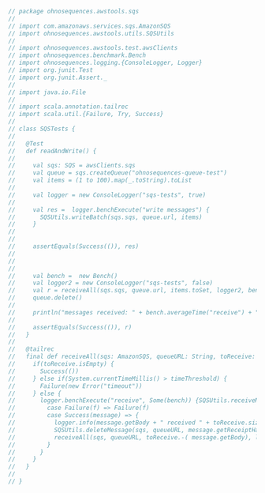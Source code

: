 
```scala
// package ohnosequences.awstools.sqs
//
// import com.amazonaws.services.sqs.AmazonSQS
// import ohnosequences.awstools.utils.SQSUtils
//
// import ohnosequences.awstools.test.awsClients
// import ohnosequences.benchmark.Bench
// import ohnosequences.logging.{ConsoleLogger, Logger}
// import org.junit.Test
// import org.junit.Assert._
//
// import java.io.File
//
// import scala.annotation.tailrec
// import scala.util.{Failure, Try, Success}
//
// class SQSTests {
//
//   @Test
//   def readAndWrite() {
//
//     val sqs: SQS = awsClients.sqs
//     val queue = sqs.createQueue("ohnosequences-queue-test")
//     val items = (1 to 100).map(_.toString).toList
//
//     val logger = new ConsoleLogger("sqs-tests", true)
//
//     val res =  logger.benchExecute("write messages") {
//       SQSUtils.writeBatch(sqs.sqs, queue.url, items)
//     }
//
//
//     assertEquals(Success(()), res)
//
//
//
//     val bench =  new Bench()
//     val logger2 = new ConsoleLogger("sqs-tests", false)
//     val r = receiveAll(sqs.sqs, queue.url, items.toSet, logger2, bench, System.currentTimeMillis() + 150 * 1000)
//     queue.delete()
//
//     println("messages received: " + bench.averageTime("receive") + " ms per message")
//
//     assertEquals(Success(()), r)
//   }
//
//   @tailrec
//   final def receiveAll(sqs: AmazonSQS, queueURL: String, toReceive: Set[String], logger: Logger, bench: Bench, timeThreshold: Long): Try[Unit] = {
//     if(toReceive.isEmpty) {
//       Success(())
//     } else if(System.currentTimeMillis() > timeThreshold) {
//       Failure(new Error("timeout"))
//     } else {
//       logger.benchExecute("receive", Some(bench)) {SQSUtils.receiveMessage(sqs, queueURL)} match {
//         case Failure(f) => Failure(f)
//         case Success(message) => {
//           logger.info(message.getBody + " received " + toReceive.size + " left")
//           SQSUtils.deleteMessage(sqs, queueURL, message.getReceiptHandle)
//           receiveAll(sqs, queueURL, toReceive.-( message.getBody), logger, bench, timeThreshold)
//         }
//       }
//     }
//   }
//
// }

```




[main/scala/ohnosequences/awstools/autoscaling/AutoScaling.scala]: ../../../../main/scala/ohnosequences/awstools/autoscaling/AutoScaling.scala.md
[main/scala/ohnosequences/awstools/autoscaling/AutoScalingGroup.scala]: ../../../../main/scala/ohnosequences/awstools/autoscaling/AutoScalingGroup.scala.md
[main/scala/ohnosequences/awstools/autoscaling/LaunchConfiguration.scala]: ../../../../main/scala/ohnosequences/awstools/autoscaling/LaunchConfiguration.scala.md
[main/scala/ohnosequences/awstools/autoscaling/PurchaseModel.scala]: ../../../../main/scala/ohnosequences/awstools/autoscaling/PurchaseModel.scala.md
[main/scala/ohnosequences/awstools/AWSClients.scala]: ../../../../main/scala/ohnosequences/awstools/AWSClients.scala.md
[main/scala/ohnosequences/awstools/dynamodb/DynamoDBUtils.scala]: ../../../../main/scala/ohnosequences/awstools/dynamodb/DynamoDBUtils.scala.md
[main/scala/ohnosequences/awstools/ec2/AMI.scala]: ../../../../main/scala/ohnosequences/awstools/ec2/AMI.scala.md
[main/scala/ohnosequences/awstools/ec2/EC2.scala]: ../../../../main/scala/ohnosequences/awstools/ec2/EC2.scala.md
[main/scala/ohnosequences/awstools/ec2/Filters.scala]: ../../../../main/scala/ohnosequences/awstools/ec2/Filters.scala.md
[main/scala/ohnosequences/awstools/ec2/InstanceSpecs.scala]: ../../../../main/scala/ohnosequences/awstools/ec2/InstanceSpecs.scala.md
[main/scala/ohnosequences/awstools/ec2/InstanceType.scala]: ../../../../main/scala/ohnosequences/awstools/ec2/InstanceType.scala.md
[main/scala/ohnosequences/awstools/ec2/LaunchSpecs.scala]: ../../../../main/scala/ohnosequences/awstools/ec2/LaunchSpecs.scala.md
[main/scala/ohnosequences/awstools/ec2/package.scala]: ../../../../main/scala/ohnosequences/awstools/ec2/package.scala.md
[main/scala/ohnosequences/awstools/regions/Region.scala]: ../../../../main/scala/ohnosequences/awstools/regions/Region.scala.md
[main/scala/ohnosequences/awstools/s3/S3.scala]: ../../../../main/scala/ohnosequences/awstools/s3/S3.scala.md
[main/scala/ohnosequences/awstools/sns/SNS.scala]: ../../../../main/scala/ohnosequences/awstools/sns/SNS.scala.md
[main/scala/ohnosequences/awstools/sns/Topic.scala]: ../../../../main/scala/ohnosequences/awstools/sns/Topic.scala.md
[main/scala/ohnosequences/awstools/sqs/Queue.scala]: ../../../../main/scala/ohnosequences/awstools/sqs/Queue.scala.md
[main/scala/ohnosequences/awstools/sqs/SQS.scala]: ../../../../main/scala/ohnosequences/awstools/sqs/SQS.scala.md
[main/scala/ohnosequences/awstools/utils/AutoScalingUtils.scala]: ../../../../main/scala/ohnosequences/awstools/utils/AutoScalingUtils.scala.md
[main/scala/ohnosequences/awstools/utils/DynamoDBUtils.scala]: ../../../../main/scala/ohnosequences/awstools/utils/DynamoDBUtils.scala.md
[main/scala/ohnosequences/awstools/utils/SQSUtils.scala]: ../../../../main/scala/ohnosequences/awstools/utils/SQSUtils.scala.md
[main/scala/ohnosequences/benchmark/Benchmark.scala]: ../../../../main/scala/ohnosequences/benchmark/Benchmark.scala.md
[main/scala/ohnosequences/logging/Logger.scala]: ../../../../main/scala/ohnosequences/logging/Logger.scala.md
[main/scala/ohnosequences/logging/S3Logger.scala]: ../../../../main/scala/ohnosequences/logging/S3Logger.scala.md
[test/scala/ohnosequences/awstools/AWSClients.scala]: AWSClients.scala.md
[test/scala/ohnosequences/awstools/EC2Tests.scala]: EC2Tests.scala.md
[test/scala/ohnosequences/awstools/RegionTests.scala]: RegionTests.scala.md
[test/scala/ohnosequences/awstools/S3Tests.scala]: S3Tests.scala.md
[test/scala/ohnosequences/awstools/SQSTests.scala]: SQSTests.scala.md
